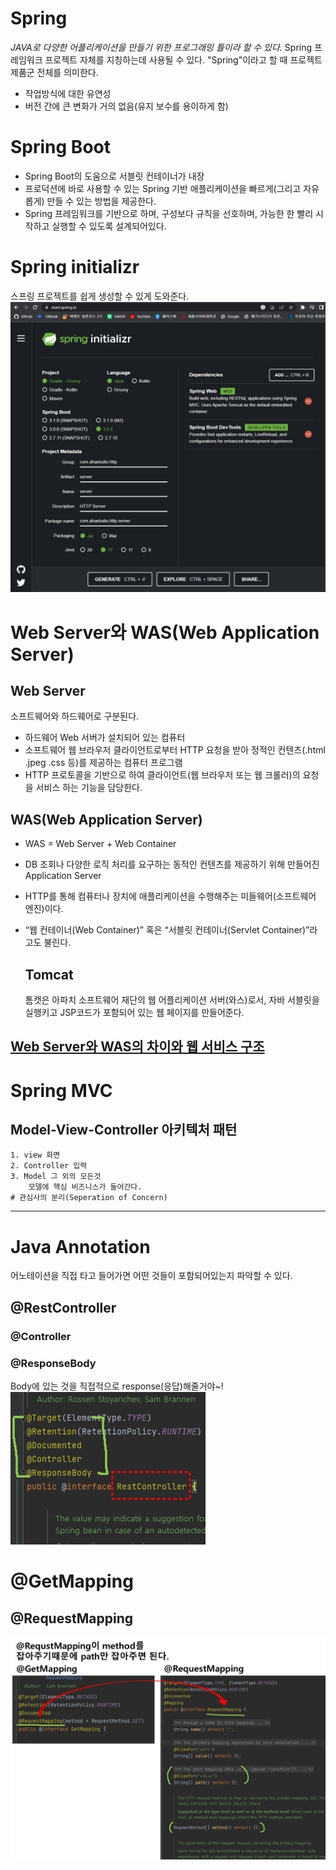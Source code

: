 # Spring
*JAVA로 다양한 어플리케이션을 만들기 위한 프로그래밍 틀이라 할 수 있다.*
Spring 프레임워크 프로젝트 자체를 지칭하는데 사용될 수 있다.
"Spring"이라고 할 때 프로젝트 제품군 전체를 의미한다.
- 작업방식에 대한 유연성
- 버전 간에 큰 변화가 거의 없음(유지 보수를 용이하게 함)

# Spring Boot
- Spring Boot의 도움으로 서블릿 컨테이너가 내장
- 프로덕션에 바로 사용할 수 있는 Spring 기반 애플리케이션을 빠르게(그리고 자유롭게) 만들 수 있는 방법을 제공한다.
- Spring 프레임워크를 기반으로 하며, 구성보다 규칙을 선호하며, 가능한 한 빨리 시작하고 실행할 수 있도록 설계되어있다.

# Spring initializr
스프링 프로젝트를 쉽게 생성할 수 있게 도와준다.
</br><img src="/IMG/Spring initializr.png" ></img>

# Web Server와 WAS(Web Application Server)
## Web Server
소프트웨어와 하드웨어로 구분된다.
- 하드웨어
Web 서버가 설치되어 있는 컴퓨터
- 소프트웨어
웹 브라우저 클라이언트로부터 HTTP 요청을 받아 정적인 컨텐츠(.html .jpeg .css 등)를 제공하는 컴퓨터 프로그램
- HTTP 프로토콜을 기반으로 하여 클라이언트(웹 브라우저 또는 웹 크롤러)의 요청을 서비스 하는 기능을 담당한다.
    
## WAS(Web Application Server)
- WAS = Web Server + Web Container
- DB 조회나 다양한 로직 처리를 요구하는 동적인 컨텐츠를 제공하기 위해 만들어진 Application Server
- HTTP를 통해 컴퓨터나 장치에 애플리케이션을 수행해주는 미들웨어(소프트웨어 엔진)이다.
- “웹 컨테이너(Web Container)” 혹은 “서블릿 컨테이너(Servlet Container)”라고도 불린다.
    
    ##  Tomcat
    톰캣은 아파치 소프트웨어 재단의 웹 어플리케이션 서버(와스)로서, 
    자바 서블릿을 실행키고 JSP코드가 포함되어 있는 웹 페이지를 만들어준다. 

[Web Server와 WAS의 차이와 웹 서비스 구조](https://gmlwjd9405.github.io/2018/10/27/webserver-vs-was.html, "study")
---------------------------------------
# Spring MVC
## Model-View-Controller 아키텍처 패턴
    1. view 화면
    2. Controller 입력
    3. Model 그 외의 모든것
        모델에 핵심 비즈니스가 들어간다.
    # 관심사의 분리(Seperation of Concern)
---------------------------------------
# Java Annotation
어노테이션을 직접 타고 들어가면 어떤 것들이 포함되어있는지 파악할 수 있다.
##   @RestController
###    @Controller
###    @ResponseBody
Body에 있는 것을 직접적으로 response(응답)해줄거야~!
</br><img src="/IMG/RestController.png" ></img>

# @GetMapping
##   @RequestMapping

<img src="/IMG/겟매핑,리퀘스트매핑.png" ></img>

